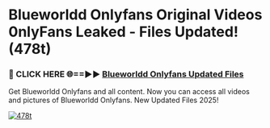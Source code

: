 # Blueworldd Onlyfans Original Videos 0nlyFans Leaked - Files Updated! (478t)

<h3>🔴 CLICK HERE 🌐==►► <a href="https://tinyurl.com/ehrbuxhb" rel="nofollow">Blueworldd Onlyfans Updated Files</a></h3>

Get Blueworldd Onlyfans and all content. Now you can access all videos and pictures of Blueworldd Onlyfans. New Updated Files 2025!

[![478t](https://i.imgur.com/lVYEuWS.gif)](https://tinyurl.com/ehrbuxhb)
